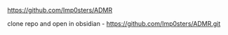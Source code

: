 
https://github.com/Imp0sters/ADMR

clone repo and open in obsidian - https://github.com/Imp0sters/ADMR.git


